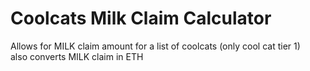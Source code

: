 # Coolcats Milk Claim Calculator

Allows for MILK claim amount for a list of coolcats (only cool cat tier 1)  
also converts MILK claim in ETH

